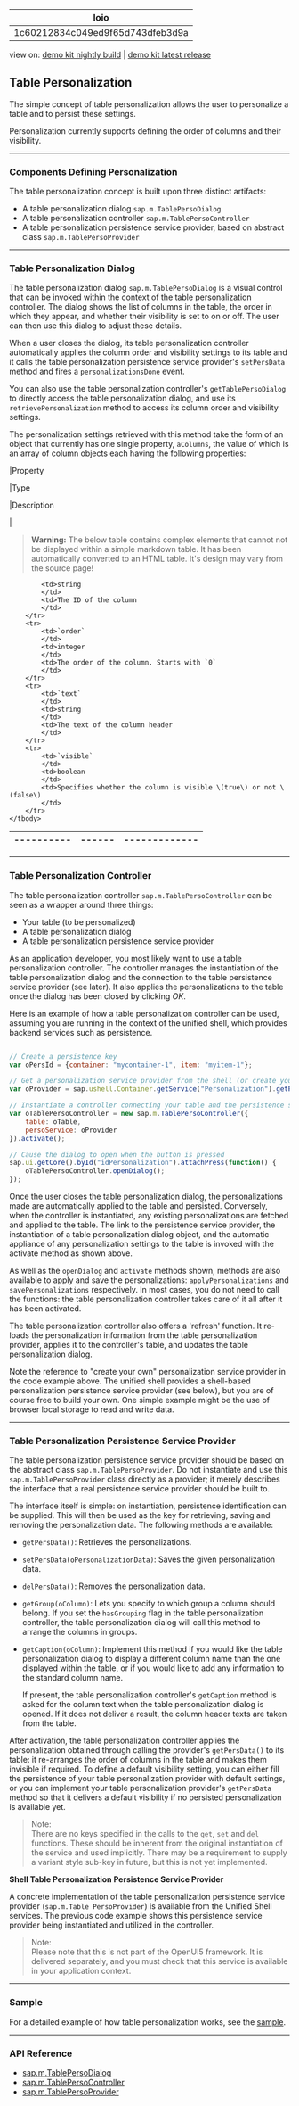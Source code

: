 <!-- loio1c60212834c049ed9f65d743dfeb3d9a -->

| loio |
| -----|
| 1c60212834c049ed9f65d743dfeb3d9a |

<div id="loio">

view on: [demo kit nightly build](https://openui5nightly.hana.ondemand.com/#/topic/1c60212834c049ed9f65d743dfeb3d9a) | [demo kit latest release](https://openui5.hana.ondemand.com/#/topic/1c60212834c049ed9f65d743dfeb3d9a)</div>

## Table Personalization

The simple concept of table personalization allows the user to personalize a table and to persist these settings.

Personalization currently supports defining the order of columns and their visibility.

***

### Components Defining Personalization

The table personalization concept is built upon three distinct artifacts:

-   A table personalization dialog `sap.m.TablePersoDialog`
-   A table personalization controller `sap.m.TablePersoController`
-   A table personalization persistence service provider, based on abstract class `sap.m.TablePersoProvider`

***

### Table Personalization Dialog

The table personalization dialog `sap.m.TablePersoDialog` is a visual control that can be invoked within the context of the table personalization controller. The dialog shows the list of columns in the table, the order in which they appear, and whether their visibility is set to on or off. The user can then use this dialog to adjust these details.

When a user closes the dialog, its table personalization controller automatically applies the column order and visibility settings to its table and it calls the table personalization persistence service provider's `setPersData` method and fires a `personalizationsDone` event.

You can also use the table personalization controller's `getTablePersoDialog` to directly access the table personalization dialog, and use its `retrievePersonalization` method to access its column order and visibility settings.

The personalization settings retrieved with this method take the form of an object that currently has one single property, `aColumns`, the value of which is an array of column objects each having the following properties:

|Property

|Type

|Description

|
 > **Warning:** The below table contains complex elements that cannot not be displayed within a simple markdown table. It has been automatically converted to an HTML table. It's design may vary from the source page!

<table>
	<thead>
		<tr>
			<th>----------</th>
			<th>------</th>
			<th>-------------</th>
		</tr>
	</thead>
	<tbody>

			<td>string
			</td>
			<td>The ID of the column
			</td>
		</tr>
		<tr>
			<td>`order`
			</td>
			<td>integer
			</td>
			<td>The order of the column. Starts with `0`
			</td>
		</tr>
		<tr>
			<td>`text`
			</td>
			<td>string
			</td>
			<td>The text of the column header
			</td>
		</tr>
		<tr>
			<td>`visible`
			</td>
			<td>boolean
			</td>
			<td>Specifies whether the column is visible \(true\) or not \(false\)
			</td>
		</tr>
	</tbody>
</table>

***

### Table Personalization Controller

The table personalization controller `sap.m.TablePersoController` can be seen as a wrapper around three things:

-   Your table \(to be personalized\)
-   A table personalization dialog
-   A table personalization persistence service provider

As an application developer, you most likely want to use a table personalization controller. The controller manages the instantiation of the table personalization dialog and the connection to the table persistence service provider \(see later\). It also applies the personalizations to the table once the dialog has been closed by clicking *OK*.

Here is an example of how a table personalization controller can be used, assuming you are running in the context of the unified shell, which provides backend services such as persistence.

``` js

// Create a persistence key
var oPersId = {container: "mycontainer-1", item: "myitem-1"};

// Get a personalization service provider from the shell (or create your own)
var oProvider = sap.ushell.Container.getService("Personalization").getPersonalizer(oPersId);

// Instantiate a controller connecting your table and the persistence service
var oTablePersoController = new sap.m.TablePersoController({
    table: oTable,
    persoService: oProvider
}).activate();

// Cause the dialog to open when the button is pressed
sap.ui.getCore().byId("idPersonalization").attachPress(function() {
    oTablePersoController.openDialog();
});
```

Once the user closes the table personalization dialog, the personalizations made are automatically applied to the table and persisted. Conversely, when the controller is instantiated, any existing personalizations are fetched and applied to the table. The link to the persistence service provider, the instantiation of a table personalization dialog object, and the automatic appliance of any personalization settings to the table is invoked with the activate method as shown above.

As well as the `openDialog` and `activate` methods shown, methods are also available to apply and save the personalizations: `applyPersonalizations` and `savePersonalizations` respectively. In most cases, you do not need to call the functions: the table personalization controller takes care of it all after it has been activated.

The table personalization controller also offers a 'refresh' function. It re-loads the personalization information from the table personalization provider, applies it to the controller's table, and updates the table personalization dialog.

Note the reference to "create your own" personalization service provider in the code example above. The unified shell provides a shell-based personalization persistence service provider \(see below\), but you are of course free to build your own. One simple example might be the use of browser local storage to read and write data.

***

### Table Personalization Persistence Service Provider

The table personalization persistence service provider should be based on the abstract class `sap.m.TablePersoProvider`. Do not instantiate and use this `sap.m.TablePersoProvider` class directly as a provider; it merely describes the interface that a real persistence service provider should be built to.

The interface itself is simple: on instantiation, persistence identification can be supplied. This will then be used as the key for retrieving, saving and removing the personalization data. The following methods are available:

-   `getPersData()`: Retrieves the personalizations.
-   `setPersData(oPersonalizationData)`: Saves the given personalization data.
-   `delPersData()`: Removes the personalization data.
-   `getGroup(oColumn)`: Lets you specify to which group a column should belong. If you set the `hasGrouping` flag in the table personalization controller, the table personalization dialog will call this method to arrange the columns in groups.
-   `getCaption(oColumn)`: Implement this method if you would like the table personalization dialog to display a different column name than the one displayed within the table, or if you would like to add any information to the standard column name.

    If present, the table personalization controller's `getCaption` method is asked for the column text when the table personalization dialog is opened. If it does not deliver a result, the column header texts are taken from the table.


After activation, the table personalization controller applies the personalization obtained through calling the provider's `getPersData()` to its table: it re-arranges the order of columns in the table and makes them invisible if required. To define a default visibility setting, you can either fill the persistence of your table personalization provider with default settings, or you can implement your table personalization provider's `getPersData` method so that it delivers a default visibility if no persisted personalization is available yet.

> Note:  
> There are no keys specified in the calls to the `get`, `set` and `del` functions. These should be inherent from the original instantiation of the service and used implicitly. There may be a requirement to supply a variant style sub-key in future, but this is not yet implemented.

**Shell Table Personalization Persistence Service Provider**

A concrete implementation of the table personalization persistence service provider \(`sap.m.Table PersoProvider`\) is available from the Unified Shell services. The previous code example shows this persistence service provider being instantiated and utilized in the controller.

> Note:  
> Please note that this is not part of the OpenUI5 framework. It is delivered separately, and you must check that this service is available in your application context.

***

### Sample

For a detailed example of how table personalization works, see the [sample](https://openui5.hana.ondemand.com/explored.html#/sample/sap.m.sample.TablePerso/preview).

***

### API Reference

-   [sap.m.TablePersoDialog](https://openui5.hana.ondemand.com/#docs/api/symbols/sap.m.TablePersoDialog.html)
-   [sap.m.TablePersoController](https://openui5.hana.ondemand.com/#docs/api/symbols/sap.m.TablePersoController.html)
-   [sap.m.TablePersoProvider](https://openui5.hana.ondemand.com/#docs/api/symbols/sap.m.TablePersoProvider.html)

